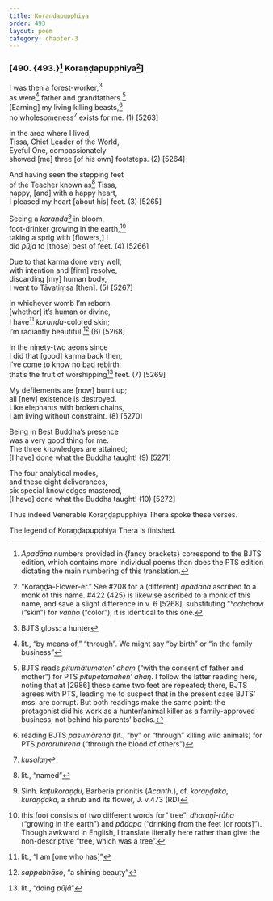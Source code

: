 ```yaml
---
title: Koraṇḍapupphiya
order: 493
layout: poem
category: chapter-3
---
```


### \[490. {493.}[^1] Koraṇḍapupphiya[^2]\]

I was then a forest-worker,[^3]  
as were[^4] father and grandfathers.[^5]  
\[Earning\] my living killing beasts,[^6]  
no wholesomeness[^7] exists for me. (1) \[5263\]

In the area where I lived,  
Tissa, Chief Leader of the World,  
Eyeful One, compassionately  
showed \[me\] three \[of his own\] footsteps. (2) \[5264\]

And having seen the stepping feet  
of the Teacher known as[^8] Tissa,  
happy, \[and\] with a happy heart,  
I pleased my heart \[about his\] feet. (3) \[5265\]

Seeing a *koraṇḍa*[^9] in bloom,  
foot-drinker growing in the earth,[^10]  
taking a sprig with \[flowers,\] I  
did *pūja* to \[those\] best of feet. (4) \[5266\]

Due to that karma done very well,  
with intention and \[firm\] resolve,  
discarding \[my\] human body,  
I went to Tāvatiṃsa \[then\]. (5) \[5267\]

In whichever womb I’m reborn,  
\[whether\] it’s human or divine,  
I have[^11] *koraṇḍa*-colored skin;  
I’m radiantly beautiful.[^12] (6) \[5268\]

In the ninety-two aeons since  
I did that \[good\] karma back then,  
I’ve come to know no bad rebirth:  
that’s the fruit of worshipping[^13] feet. (7) \[5269\]

My defilements are \[now\] burnt up;  
all \[new\] existence is destroyed.  
Like elephants with broken chains,  
I am living without constraint. (8) \[5270\]

Being in Best Buddha’s presence  
was a very good thing for me.  
The three knowledges are attained;  
\[I have\] done what the Buddha taught! (9) \[5271\]

The four analytical modes,  
and these eight deliverances,  
six special knowledges mastered,  
\[I have\] done what the Buddha taught! (10) \[5272\]

Thus indeed Venerable Koraṇḍapupphiya Thera spoke these verses.

The legend of Koraṇḍapupphiya Thera is finished.

[^1]: *Apadāna* numbers provided in {fancy brackets} correspond to the BJTS edition, which contains more individual poems than does the PTS edition dictating the main numbering of this translation.

[^2]: “Koraṇḍa-Flower-er.” See \#208 for a (different) *apadāna* ascribed to a monk of this name. \#422 {425} is likewise ascribed to a monk of this name, and save a slight difference in v. 6 \[5268\], substituting “*°<span class="diacritics" data-state="on">c</span><span class="no-diacritics" data-state="off">ch</span>chavī* (“skin”) for *vaṇṇo* (“color”), it is identical to this one.

[^3]: BJTS gloss: a hunter

[^4]: lit., “by means of,” “through”. We might say “by birth” or “in the family business”

[^5]: BJTS reads *pitumātumaten’ ahaṃ* (“with the consent of father and mother”) for PTS *pitupetāmahen’ ahaŋ*. I follow the latter reading here, noting that at \[2986\] these same two feet are repeated; there, BJTS agrees with PTS, leading me to suspect that in the present case BJTS’ mss. are corrupt. But both readings make the same point: the protagonist did his work as a hunter/animal killer as a family-approved business, not behind his parents’ backs.

[^6]: reading BJTS *pasumārena* (lit., “by” or “through” killing wild animals) for PTS *pararuhirena* (“through the blood of others”)

[^7]: *kusalaŋ*

[^8]: lit., “named”

[^9]: Sinh. *kaṭukoraṇḍu*, Barberia prionitis (*Acanth.*), cf. *koraṇḍaka*, *kuraṇḍaka*, a shrub and its flower, J. v.473 (RD)

[^10]: this foot consists of two different words for” tree”: *dharaṇī-rūha* (“growing in the earth”) and *pādapa* (“drinking from the feet \[or roots\]”). Though awkward in English, I translate literally here rather than give the non-descriptive “tree, which was a tree”.

[^11]: lit., “I am \[one who has\]”

[^12]: *sappabhāso*, “a shining beauty”

[^13]: lit., “doing *pūjā*”
